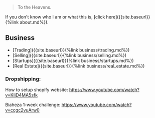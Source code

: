 > To the Heavens.

If you don't know who I am or what this is, [click here]({{site.baseurl}}{%link about.md%}).

## Business

- [Trading]({{site.baseurl}}{%link business/trading.md%})
- [Selling]({{site.baseurl}}{%link business/selling.md%})
- [Startups]({{site.baseurl}}{%link business/startups.md%})
- [Real Estate]({{site.baseurl}}{%link business/real_estate.md%})

### Dropshipping:

How to setup shopify website: 
https://www.youtube.com/watch?v=KIiD4MA5sfk

Biaheza 1-week challenge: 
https://www.youtube.com/watch?v=ccgc2vuArw0

